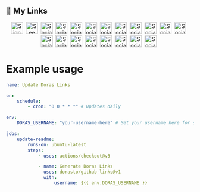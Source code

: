 <!-- DORAS-LINKS-START -->
## 🔗 My Links

<div align="center">

<a href="https://doras.to" target="_blank"><img src="https://cdn.doras.to/doras/icons/light/doras.webp" width="32" height="32" alt="Sign up Today!" title="Sign up Today!" /></a>&nbsp;&nbsp;<a href="https://doras.to/changelog" target="_blank"><img src="https://unpkg.com/@tabler/icons@3.5.0/icons/outline/external-link.svg" width="32" height="32" alt="See full changelog" title="See full changelog" /></a>&nbsp;&nbsp;<a href="https://twitter.com/doras_to" target="_blank"><img src="https://unpkg.com/@tabler/icons@3.5.0/icons/outline/brand-x.svg" width="32" height="32" alt="Social Icon" title="Social Icon" /></a>&nbsp;&nbsp;<a href="https://www.youtube.com/@DorasTo" target="_blank"><img src="https://unpkg.com/@tabler/icons@3.5.0/icons/outline/brand-youtube.svg" width="32" height="32" alt="Social Icon" title="Social Icon" /></a>&nbsp;&nbsp;<a href="https://doras.to/discord" target="_blank"><img src="https://unpkg.com/@tabler/icons@3.5.0/icons/outline/brand-discord.svg" width="32" height="32" alt="Social Icon" title="Social Icon" /></a>&nbsp;&nbsp;<a href="https://github.com/dorasto" target="_blank"><img src="https://unpkg.com/@tabler/icons@3.5.0/icons/filled/brand-github.svg" width="32" height="32" alt="Social Icon" title="Social Icon" /></a>&nbsp;&nbsp;<a href="https://discord.gg/cACrArM7jT" target="_blank"><img src="https://unpkg.com/@tabler/icons@3.5.0/icons/outline/brand-discord.svg" width="32" height="32" alt="Social Icon" title="Social Icon" /></a>&nbsp;&nbsp;<a href="https://twitter.com/andi_stone" target="_blank"><img src="https://unpkg.com/@tabler/icons@3.5.0/icons/outline/brand-twitter.svg" width="32" height="32" alt="Social Icon" title="Social Icon" /></a>&nbsp;&nbsp;<a href="https://www.tiktok.com/@andilippi" target="_blank"><img src="https://unpkg.com/@tabler/icons@3.5.0/icons/outline/brand-tiktok.svg" width="32" height="32" alt="Social Icon" title="Social Icon" /></a>&nbsp;&nbsp;<a href="https://instagram.com/andistonemedia" target="_blank"><img src="https://unpkg.com/@tabler/icons@3.5.0/icons/outline/brand-instagram.svg" width="32" height="32" alt="Social Icon" title="Social Icon" /></a>&nbsp;&nbsp;<a href="andi@andilippi.co.uk" target="_blank"><img src="https://unpkg.com/@tabler/icons@3.5.0/icons/outline/mail.svg" width="32" height="32" alt="Social Icon" title="Social Icon" /></a>&nbsp;&nbsp;<a href="https://doras.to/" target="_blank"><img src="https://cdn.doras.to/doras/icons/light/doras.webp" width="32" height="32" alt="Social Icon" title="Social Icon" /></a>&nbsp;&nbsp;<a href="https://x.com/tommerty" target="_blank"><img src="https://unpkg.com/@tabler/icons@3.5.0/icons/outline/brand-x.svg" width="32" height="32" alt="Social Icon" title="Social Icon" /></a>&nbsp;&nbsp;<a href="https://twitch.tv/tommertyboi" target="_blank"><img src="https://unpkg.com/@tabler/icons@3.5.0/icons/outline/brand-twitch.svg" width="32" height="32" alt="Social Icon" title="Social Icon" /></a>&nbsp;&nbsp;<a href="https://github.com/tommerty" target="_blank"><img src="https://unpkg.com/@tabler/icons@3.5.0/icons/outline/brand-github.svg" width="32" height="32" alt="Social Icon" title="Social Icon" /></a>&nbsp;&nbsp;<a href="https://www.instagram.com/yellowbeaniegirl/" target="_blank"><img src="https://unpkg.com/@tabler/icons@3.5.0/icons/outline/brand-instagram.svg" width="32" height="32" alt="Social Icon" title="Social Icon" /></a>&nbsp;&nbsp;<a href="https://www.threads.net/@yellowbeaniegirl?xmt=AQGzHiaUCjUO1XHUajYHrgfUy00aYkoXIuL_bE0oYEXYvwE" target="_blank"><img src="https://unpkg.com/@tabler/icons@3.5.0/icons/outline/brand-threads.svg" width="32" height="32" alt="Social Icon" title="Social Icon" /></a>&nbsp;&nbsp;<a href="https://yellowbeaniegirl.tumblr.com/" target="_blank"><img src="https://unpkg.com/@tabler/icons@3.5.0/icons/outline/brand-tumblr.svg" width="32" height="32" alt="Social Icon" title="Social Icon" /></a>&nbsp;&nbsp;<a href="https://www.tiktok.com/@yellowbeaniegirl22?_t=8ofb1nLZXyz&_r=1" target="_blank"><img src="https://unpkg.com/@tabler/icons@3.5.0/icons/outline/brand-tiktok.svg" width="32" height="32" alt="Social Icon" title="Social Icon" /></a>&nbsp;&nbsp;<a href="https://shop.yellowbeaniegirl.com/en-gbp/" target="_blank"><img src="https://unpkg.com/@tabler/icons@3.5.0/icons/outline/shopping-bag.svg" width="32" height="32" alt="Social Icon" title="Social Icon" /></a>&nbsp;&nbsp;

</div>
<!-- DORAS-LINKS-END -->

# Example usage

```yml
name: Update Doras Links

on:
    schedule:
        - cron: "0 0 * * *" # Updates daily

env:
    DORAS_USERNAME: "your-username-here" # Set your username here for scheduled runs

jobs:
    update-readme:
        runs-on: ubuntu-latest
        steps:
            - uses: actions/checkout@v3

            - name: Generate Doras Links
              uses: dorasto/github-links@v1
              with:
                  username: ${{ env.DORAS_USERNAME }}
```
